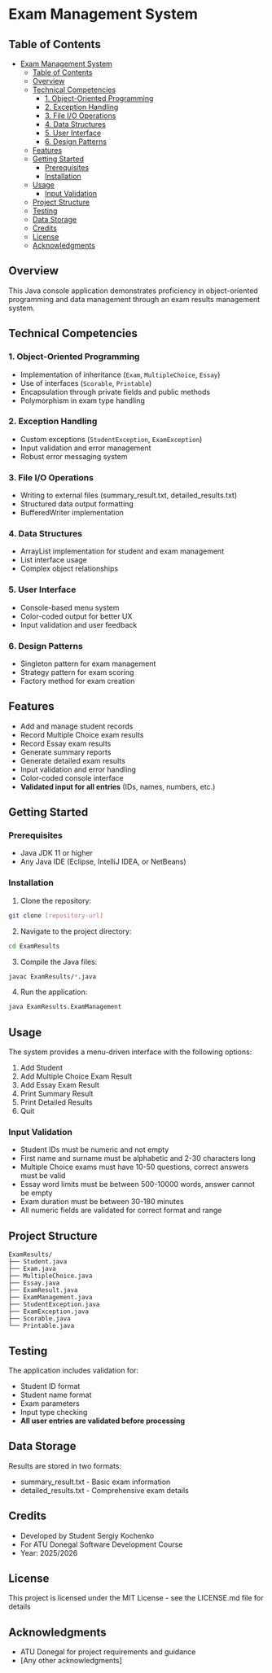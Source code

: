 # Exam Management System

## Table of Contents
- [Exam Management System](#exam-management-system)
  - [Table of Contents](#table-of-contents)
  - [Overview](#overview)
  - [Technical Competencies](#technical-competencies)
    - [1. Object-Oriented Programming](#1-object-oriented-programming)
    - [2. Exception Handling](#2-exception-handling)
    - [3. File I/O Operations](#3-file-io-operations)
    - [4. Data Structures](#4-data-structures)
    - [5. User Interface](#5-user-interface)
    - [6. Design Patterns](#6-design-patterns)
  - [Features](#features)
  - [Getting Started](#getting-started)
    - [Prerequisites](#prerequisites)
    - [Installation](#installation)
  - [Usage](#usage)
    - [Input Validation](#input-validation)
  - [Project Structure](#project-structure)
  - [Testing](#testing)
  - [Data Storage](#data-storage)
  - [Credits](#credits)
  - [License](#license)
  - [Acknowledgments](#acknowledgments)

## Overview
This Java console application demonstrates proficiency in object-oriented programming and data management through an exam results management system.

## Technical Competencies

### 1. Object-Oriented Programming
- Implementation of inheritance (`Exam`, `MultipleChoice`, `Essay`)
- Use of interfaces (`Scorable`, `Printable`)
- Encapsulation through private fields and public methods
- Polymorphism in exam type handling

### 2. Exception Handling
- Custom exceptions (`StudentException`, `ExamException`)
- Input validation and error management
- Robust error messaging system

### 3. File I/O Operations
- Writing to external files (summary_result.txt, detailed_results.txt)
- Structured data output formatting
- BufferedWriter implementation

### 4. Data Structures
- ArrayList implementation for student and exam management
- List interface usage
- Complex object relationships

### 5. User Interface
- Console-based menu system
- Color-coded output for better UX
- Input validation and user feedback

### 6. Design Patterns
- Singleton pattern for exam management
- Strategy pattern for exam scoring
- Factory method for exam creation

## Features

- Add and manage student records
- Record Multiple Choice exam results
- Record Essay exam results
- Generate summary reports
- Generate detailed exam results
- Input validation and error handling
- Color-coded console interface
- **Validated input for all entries** (IDs, names, numbers, etc.)

## Getting Started

### Prerequisites

- Java JDK 11 or higher
- Any Java IDE (Eclipse, IntelliJ IDEA, or NetBeans)

### Installation

1. Clone the repository:
```bash
git clone [repository-url]
```

2. Navigate to the project directory:
```bash
cd ExamResults
```

3. Compile the Java files:
```bash
javac ExamResults/*.java
```

4. Run the application:
```bash
java ExamResults.ExamManagement
```

## Usage

The system provides a menu-driven interface with the following options:

1. Add Student
2. Add Multiple Choice Exam Result
3. Add Essay Exam Result
4. Print Summary Result
5. Print Detailed Results
6. Quit

### Input Validation

- Student IDs must be numeric and not empty
- First name and surname must be alphabetic and 2-30 characters long
- Multiple Choice exams must have 10-50 questions, correct answers must be valid
- Essay word limits must be between 500-10000 words, answer cannot be empty
- Exam duration must be between 30-180 minutes
- All numeric fields are validated for correct format and range

## Project Structure

```
ExamResults/
├── Student.java
├── Exam.java
├── MultipleChoice.java
├── Essay.java
├── ExamResult.java
├── ExamManagement.java
├── StudentException.java
├── ExamException.java
├── Scorable.java
└── Printable.java
```

## Testing

The application includes validation for:
- Student ID format
- Student name format
- Exam parameters
- Input type checking
- **All user entries are validated before processing**

## Data Storage

Results are stored in two formats:
- summary_result.txt - Basic exam information
- detailed_results.txt - Comprehensive exam details

## Credits

- Developed by Student Sergiy Kochenko
- For ATU Donegal Software Development Course
- Year: 2025/2026

## License

This project is licensed under the MIT License - see the LICENSE.md file for details

## Acknowledgments

- ATU Donegal for project requirements and guidance
- [Any other acknowledgments]
